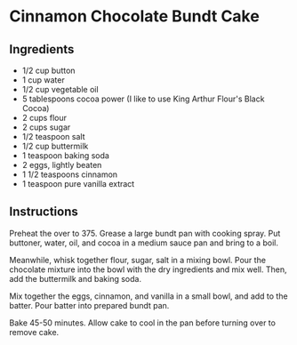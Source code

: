 # Cinnamon Chocolate Bundt Cake

## Ingredients

* 1/2 cup button
* 1 cup water
* 1/2 cup vegetable oil
* 5 tablespoons cocoa power (I like to use King Arthur Flour's Black Cocoa)
* 2 cups flour
* 2 cups sugar
* 1/2 teaspoon salt
* 1/2 cup buttermilk
* 1 teaspoon baking soda
* 2 eggs, lightly beaten
* 1 1/2 teaspoons cinnamon
* 1 teaspoon pure vanilla extract

## Instructions

Preheat the over to 375.  Grease a large bundt pan with cooking spray. Put buttoner, water, oil, and cocoa in a medium sauce pan and bring to a boil.

Meanwhile, whisk together flour, sugar, salt in a mixing bowl.  Pour the chocolate mixture into the bowl with the dry ingredients and mix well.  Then, add the buttermilk and baking soda.

Mix together the eggs, cinnamon, and vanilla in a small bowl, and add to the batter.  Pour batter into prepared bundt pan.

Bake 45-50 minutes.  Allow cake to cool in the pan before turning over to remove cake.
